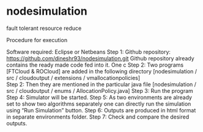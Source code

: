 nodesimulation
==============

fault tolerant resource reduce

Procedure for execution

Software required: Eclipse or Netbeans
Step 1: Github repository: https://github.com/dineshr93/nodesimulation.git
		Github repository already contains the ready made code fed into it. One c
Step 2:	 Two programs [FTCloud & ROCloud] are added in the following directory
	[nodesimulation / src / cloudoutput / extensions / vmallocationpolicies]  
Step 2: Then they are mentioned in the particular java file
         	[nodesimulation / src / cloudoutput / enums / AllocationPolicy.java] 
Step 3: Run the program
Step 4: Simulator will be started. 
Step 5: As two environments are already set to show two algorithms separately one can  	  directly run the simulation using “Run Simulation” button.
Step 6: Outputs are produced in html format in separate environments folder.
Step 7: Check and compare the desired outputs.
